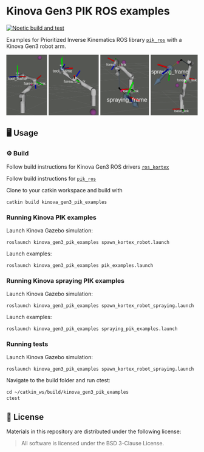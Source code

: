# Kinova Gen3 PIK ROS examples

[![Noetic build and test](https://github.com/ivatavuk/kinova_gen3_pik_examples/actions/workflows/noetic.yml/badge.svg)](https://github.com/ivatavuk/kinova_gen3_pik_examples/actions/workflows/noetic.yml)

Examples for Prioritized Inverse Kinematics ROS library [`pik_ros`](https://github.com/ivatavuk/pik_ros) with a Kinova Gen3 robot arm.

<img src="docs/kinova_pik_examples.png" width="830">

## 🖥️ Usage

### ⚙️ Build
Follow build instructions for Kinova Gen3 ROS drivers [`ros_kortex`](https://github.com/Kinovarobotics/ros_kortex)

Follow build instructions for [`pik_ros`](https://github.com/ivatavuk/pik_ros)

Clone to your catkin workspace and build with 

    catkin build kinova_gen3_pik_examples

### Running Kinova PIK examples

Launch Kinova Gazebo simulation:

    roslaunch kinova_gen3_pik_examples spawn_kortex_robot.launch

Launch examples: 

    roslaunch kinova_gen3_pik_examples pik_examples.launch  

### Running Kinova spraying PIK examples

Launch Kinova Gazebo simulation:

    roslaunch kinova_gen3_pik_examples spawn_kortex_robot_spraying.launch

Launch examples:

    roslaunch kinova_gen3_pik_examples spraying_pik_examples.launch  

### Running tests

Launch Kinova Gazebo simulation:

    roslaunch kinova_gen3_pik_examples spawn_kortex_robot_spraying.launch

Navigate to the build folder and run ctest:

    cd ~/catkin_ws/build/kinova_gen3_pik_examples
    ctest

## 📝 License

Materials in this repository are distributed under the following license:

> All software is licensed under the BSD 3-Clause License.

